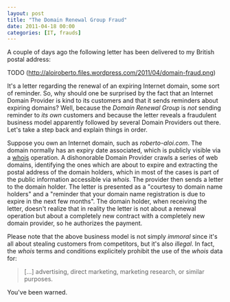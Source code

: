```yaml
--- 
layout: post
title: "The Domain Renewal Group Fraud"
date: 2011-04-18 00:00
categories: [IT, frauds]
---
```

A couple of days ago the following letter has been delivered to my British postal address:

TODO (http://aloiroberto.files.wordpress.com/2011/04/domain-fraud.png)

It's a letter regarding the renewal of an expiring Internet domain, some sort of reminder. So, why should one be surprised by the fact that an Internet Domain Provider is kind to its customers and that it sends reminders about expiring domains? Well, because the _Domain Renewal Group_ is *not* sending reminder to _its own_ customers and because the letter reveals a fraudulent business model apparently followed by several Domain Providers out there. Let's take a step back and explain things in order.

Suppose you own an Internet domain, such as _roberto-aloi.com_. The domain normally has an expiry date associated, which is publicly visible via a <a target="_blank" href="http://en.wikipedia.org/wiki/Whois">whois</a> operation. A dishonorable Domain Provider crawls  a series of web domains, identifying the ones which are about to expire and extracting the postal address of the domain holders, which in most of the cases is part of the public information accessible via _whois_. The provider then sends a letter to the domain holder. The letter is presented as a "courtesy to domain name holders" and a "reminder that your domain name registration is due to expire in the next few months". The domain holder, when receiving the letter, doesn't realize that in reality the letter is not about a renewal operation but about a completely new contract with a completely new domain provider, so he authorizes the payment.


Please note that the above business model is not simply _immoral_ since it's all about stealing customers from competitors, but it's also _illegal_. In fact, the _whois_ terms and conditions explicitely prohibit the use of the _whois_ data for:

> [...] advertising, direct marketing, marketing research, or similar purposes.

You've been warned.

